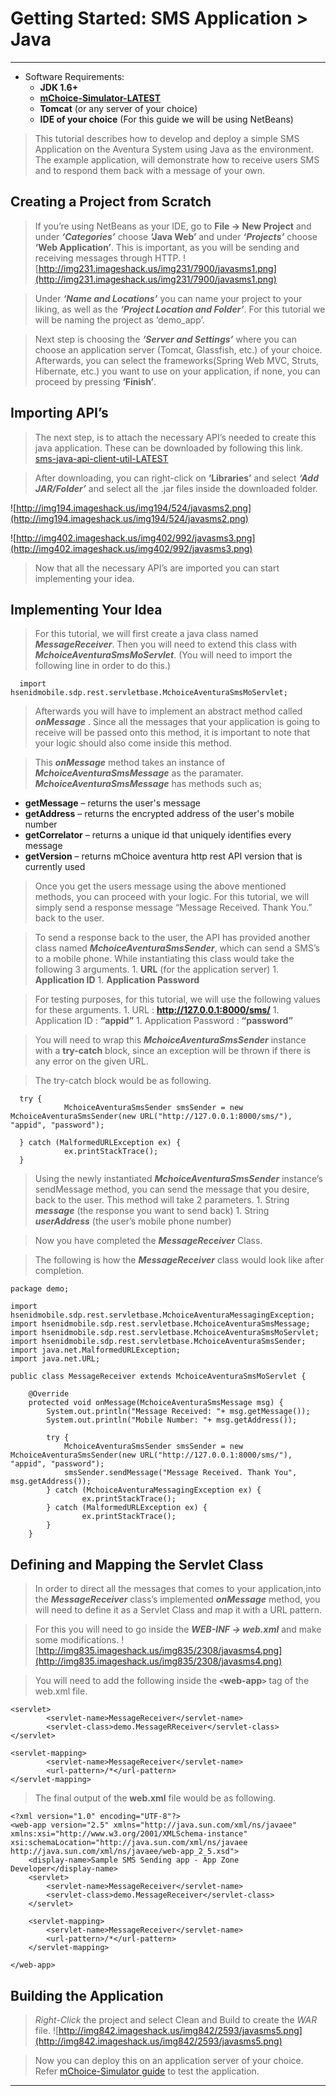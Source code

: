 # Getting Started: SMS Application > Java #

---


  * Software Requirements:
    * **JDK 1.6+**
    * **[mChoice-Simulator-LATEST](http://code.google.com/p/mchoice-applications/downloads/detail?name=mchoice-simulator-LATEST.zip&can=2&q=)**
    * **Tomcat** (or any server of your choice)
    * **IDE of your choice** (For this guide we will be using NetBeans)

> This tutorial describes how to develop and deploy a simple SMS Application on the Aventura System using Java as the environment. The example application, will demonstrate how to receive users SMS and to respond them back with a message of your own.

## Creating a Project from Scratch ##

> If you’re using NetBeans as your IDE, go to **File -> New Project** and under **_‘Categories’_** choose **‘Java Web’** and under **_‘Projects’_** choose **‘Web Application’**. This is important, as you will be sending and receiving messages through HTTP.
![http://img231.imageshack.us/img231/7900/javasms1.png](http://img231.imageshack.us/img231/7900/javasms1.png)

> Under **_‘Name and Locations’_** you can name your project to your liking, as well as the **_‘Project Location and Folder’_**. For this tutorial we will be naming the project as ‘demo\_app’.

> Next step is choosing the **_‘Server and Settings’_** where you can choose an application server (Tomcat, Glassfish, etc.) of your choice. Afterwards, you can select the frameworks(Spring Web MVC, Struts, Hibernate, etc.)  you want to use on your application, if none, you can proceed by pressing **‘Finish’**.

## Importing API’s ##

> The next step, is to attach the necessary API’s needed to create this java application. These can be downloaded by following this link.
> [sms-java-api-client-util-LATEST](http://code.google.com/p/mchoice-applications/downloads/detail?name=sms-java-api-client-util-LATEST.zip&can=2&q=)

> After downloading, you can right-click on **‘Libraries’** and select **_‘Add JAR/Folder’_** and select all the .jar files inside the downloaded folder.

![http://img194.imageshack.us/img194/524/javasms2.png](http://img194.imageshack.us/img194/524/javasms2.png)

![http://img402.imageshack.us/img402/992/javasms3.png](http://img402.imageshack.us/img402/992/javasms3.png)

> Now that all the necessary API’s are imported you can start implementing your idea.

## Implementing Your Idea ##

> For this tutorial, we will first create a java class named **_MessageReceiver_**. Then you will need to extend this class with **_MchoiceAventuraSmsMoServlet_**. (You will need to import the following line in order to do this.)
```
  import hsenidmobile.sdp.rest.servletbase.MchoiceAventuraSmsMoServlet;
```

> Afterwards you will have to implement an abstract method called **_onMessage_** . Since all the messages that your application is going to receive will be passed onto this method, it is important to note that your logic should also come inside this method.

> This **_onMessage_** method takes an instance of **_MchoiceAventuraSmsMessage_** as the paramater. **_MchoiceAventuraSmsMessage_** has methods such as;

  * **getMessage** – returns the user's message
  * **getAddress** – returns the encrypted address of the user's mobile number
  * **getCorrelator** – returns a unique id that uniquely identifies every message
  * **getVersion** – returns mChoice aventura http rest API version that is currently used

> Once you get the users message using the above mentioned methods, you can proceed with your logic. For this tutorial, we will simply send a response message “Message Received. Thank You.” back to the user.

> To send a response back to the user, the API has provided another class named **_MchoiceAventuraSmsSender_**, which can send a SMS’s to a mobile phone. While instantiating this class would take the following 3 arguments.
    1. **URL** (for the application server)
    1. **Application ID**
    1. **Application Password**

> For testing purposes, for this tutorial, we will use the following values for these arguments.
    1. URL  :  **http://127.0.0.1:8000/sms/**
    1. Application ID :  **“appid”**
    1. Application Password  :  **“password”**

> You will need to wrap this **_MchoiceAventuraSmsSender_** instance with a **try-catch** block, since an exception will be thrown if there is any error on the given URL.

> The try-catch block would be as following.
```
  try {
            MchoiceAventuraSmsSender smsSender = new MchoiceAventuraSmsSender(new URL("http://127.0.0.1:8000/sms/"), "appid", "password");
      
  } catch (MalformedURLException ex) {
        	ex.printStackTrace();
  }
```

> Using the newly instantiated **_MchoiceAventuraSmsSender_** instance’s sendMessage method, you can send the message that you desire, back to the user. This method will take 2 parameters.
    1. String **_message_** (the response you want to send back)
    1. String **_userAddress_** (the user’s mobile phone number)

> Now you have completed the **_MessageReceiver_** Class.

> The following is how the **_MessageReceiver_** class would look like after completion.

```
package demo;

import hsenidmobile.sdp.rest.servletbase.MchoiceAventuraMessagingException;
import hsenidmobile.sdp.rest.servletbase.MchoiceAventuraSmsMessage;
import hsenidmobile.sdp.rest.servletbase.MchoiceAventuraSmsMoServlet;
import hsenidmobile.sdp.rest.servletbase.MchoiceAventuraSmsSender;
import java.net.MalformedURLException;
import java.net.URL;

public class MessageReceiver extends MchoiceAventuraSmsMoServlet {

    @Override
    protected void onMessage(MchoiceAventuraSmsMessage msg) {
        System.out.println("Message Received: "+ msg.getMessage());
        System.out.println("Mobile Number: "+ msg.getAddress());
        
        try {
            MchoiceAventuraSmsSender smsSender = new MchoiceAventuraSmsSender(new URL("http://127.0.0.1:8000/sms/"), "appid", "password");
            smsSender.sendMessage("Message Received. Thank You", msg.getAddress());
        } catch (MchoiceAventuraMessagingException ex) {
                ex.printStackTrace();
        } catch (MalformedURLException ex) {
                ex.printStackTrace();
        }
    }
```

## Defining and Mapping the Servlet Class ##

> In order to direct all the messages that comes to your application,into the **_MessageReceiver_** class’s implemented **_onMessage_** method, you will need to define it as a Servlet Class and map it with a URL pattern.

> For this you will need to go inside the **_WEB-INF -> web.xml_** and make some modifications.
![http://img835.imageshack.us/img835/2308/javasms4.png](http://img835.imageshack.us/img835/2308/javasms4.png)

> You will need to add the following inside the **`<`web-app`>`** tag of the web.xml file.

```
<servlet>
        <servlet-name>MessageReceiver</servlet-name>
        <servlet-class>demo.MessageRReceiver</servlet-class>
</servlet>

<servlet-mapping>
        <servlet-name>MessageReceiver</servlet-name>
        <url-pattern>/*</url-pattern>
</servlet-mapping>
```

> The final output of the **web.xml** file would be as following.

```
<?xml version="1.0" encoding="UTF-8"?>
<web-app version="2.5" xmlns="http://java.sun.com/xml/ns/javaee"
xmlns:xsi="http://www.w3.org/2001/XMLSchema-instance" xsi:schemaLocation="http://java.sun.com/xml/ns/javaee http://java.sun.com/xml/ns/javaee/web-app_2_5.xsd">
    <display-name>Sample SMS Sending app - App Zone Developer</display-name>
    <servlet>
        <servlet-name>MessageReceiver</servlet-name>
        <servlet-class>demo.MessageReceiver</servlet-class>
    </servlet>

    <servlet-mapping>
        <servlet-name>MessageReceiver</servlet-name>
        <url-pattern>/*</url-pattern>
    </servlet-mapping>
    
</web-app>
```

## Building the Application ##

> _Right-Click_ the project and select Clean and Build to create the _WAR_ file.
![http://img842.imageshack.us/img842/2593/javasms5.png](http://img842.imageshack.us/img842/2593/javasms5.png)

> Now you can deploy this on an application server of your choice. Refer [mChoice-Simulator guide](http://code.google.com/p/mchoice-applications/wiki/SimulatorGuide#mChoice-Simulator_Guide) to test the application.


---

